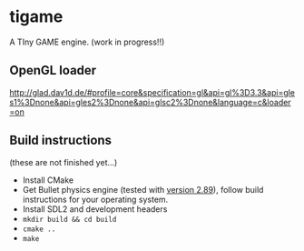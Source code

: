 # tigame
A TIny GAME engine. (work in progress!!)

## OpenGL loader
http://glad.dav1d.de/#profile=core&specification=gl&api=gl%3D3.3&api=gles1%3Dnone&api=gles2%3Dnone&api=glsc2%3Dnone&language=c&loader=on

## Build instructions
(these are not finished yet...)

* Install CMake
* Get Bullet physics engine (tested with [version 2.89](https://github.com/bulletphysics/bullet3/tree/2.89)), follow build instructions for your operating system.
* Install SDL2 and development headers
* `mkdir build && cd build`
* `cmake ..`
* `make`